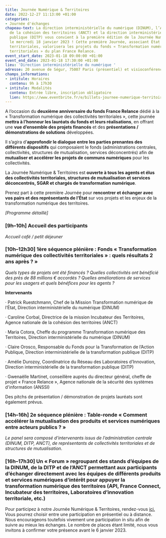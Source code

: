 ```yaml
---
title: Journée Numérique & Territoires
date: 2022-12-27 11:13:00 +01:00
categories:
- Journée d'échanges
chapeau-text: La direction interministérielle du numérique (DINUM), l’Agence nationale
  de la cohésion des territoires (ANCT) et la direction interministérielle de la transformation
  publique (DITP) vous convient à la première édition de la Journée Numérique & Territoires,
  le mercredi 18 janvier 2023 ! Cette première Journée, associant État et collectivités
  territoriales, valorisera les projets du fonds « Transformation numérique des collectivités
  territoriales » du plan France Relance.
event_start_date: 2023-01-18 09:00:00 +01:00
event_end_date: 2023-01-18 17:30:00 +01:00
lieu: 'Direction interministérielle du numérique '
adresse: 20 avenue de Ségur, 75007 Paris (présentiel) et visioconférence
champs_informations:
- intitule: Horaires
  contenu: 9h à 17h30
- intitule: Modalités
  contenu: Entrée libre, inscription obligatoire
  lien: https://www.eventbrite.fr/e/billets-journee-numerique-territoires-492720509307
---
```


A l’occasion du **deuxième anniversaire du fonds France Relance** dédié à la « Transformation numérique des collectivités territoriales », cette journée **mettra à l’honneur les lauréats du fonds et leurs réalisations**, en offrant une **vue d’ensemble des projets financés** et des **présentations / démonstrations de solutions** développées.

Il s’agira d’**approfondir le dialogue entre les parties prenantes des différents dispositifs** qui composaient le fonds (administrations centrales, collectivités, structures de mutualisation, services déconcentrés) afin de **mutualiser et accélérer les projets de communs numériques** pour les collectivités.

La Journée Numérique & Territoires est **ouverte à tous les agents et élus des collectivités territoriales, structures de mutualisation et services déconcentrés, SGAR et chargés de transformation numérique**.

Prenez part à cette première Journée pour **rencontrer et échanger avec vos pairs et des représentants de l’État** sur vos projets et les enjeux de la transformation numérique des territoires.

*\[Programme détaillé\]*

### **\[9h–10h\]** Accueil des participants

*Accueil café / petit déjeuner*

### 

### **\[10h–12h30\]** 1ère séquence plénière : Fonds « Transformation numérique des collectivités territoriales » : quels résultats 2 ans après ? »

*Quels types de projets ont été financés ? Quelles collectivités ont bénéficié des près de 88 millions € accordés ? Quelles améliorations de services pour les usagers et quels bénéfices pour les agents ?*

**Intervenants**

· Patrick Ruestchmann, Chef de la Mission Transformation numérique de l’État, Direction interministérielle du numérique (DINUM)

· Caroline Corbal, Directrice de la mission Incubateur des Territoires, Agence nationale de la cohésion des territoires (ANCT)

· Maria Cotora, Cheffe du programme Transformation numérique des Territoires, Direction interministérielle du numérique (DINUM)

· Claire Orosco, Responsable du Fonds pour la Transformation de l’Action Publique, Direction interministérielle de la transformation publique (DITP)

· Amélie Durozoy, Coordinatrice du Réseau des Laboratoires d’Innovation, Direction interministérielle de la transformation publique (DITP)

· Gwenaëlle Martinet, conseillère auprès du directeur général, cheffe de projet « France Relance », Agence nationale de la sécurité des systèmes d'information (ANSSI)

Des pitchs de présentation / démonstration de projets lauréats sont également prévus.

### **\[14h–16h\]** 2e séquence plénière : Table-ronde « Comment accélérer la mutualisation des produits et services numériques entre acteurs publics ? »

*Le panel sera composé d’intervenants issus de l’administration centrale (DINUM, DITP, ANCT), de représentants de collectivités territoriales et de structures de mutualisation.*

### **\[16h–17h30\]** Un « Forum » regroupant des stands d’équipes de la DINUM, de la DITP et de l’ANCT permettant aux participants d’échanger directement avec les équipes de différents produits et services numériques d’intérêt pour appuyer la transformation numérique des territoires (API, France Connect, Incubateur des territoires, Laboratoires d’innovation territoriale, etc.)

Pour participez à notre Journée Numérique & Territoires, rendez-vous [ici. ](https://www.eventbrite.fr/e/billets-journee-numerique-territoires-492720509307 "https://www.eventbrite.fr/e/billets-journee-numerique-territoires-492720509307") Vous pourrez choisir entre une participation en présentiel ou à distance. Nous encourageons toutefois vivement une participation in situ afin de suivre au mieux les échanges. Le nombre de places étant limité, nous vous invitons à confirmer votre présence avant le 6 janvier 2023.